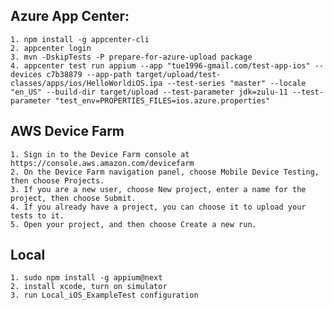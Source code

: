 ## Azure App Center:

    1. npm install -g appcenter-cli
    2. appcenter login
    3. mvn -DskipTests -P prepare-for-azure-upload package
    4. appcenter test run appium --app "tue1996-gmail.com/test-app-ios" --devices c7b38879 --app-path target/upload/test-classes/apps/ios/HelloWorldiOS.ipa --test-series "master" --locale "en_US" --build-dir target/upload --test-parameter jdk=zulu-11 --test-parameter "test_env=PROPERTIES_FILES=ios.azure.properties"

## AWS Device Farm

    1. Sign in to the Device Farm console at https://console.aws.amazon.com/devicefarm
    2. On the Device Farm navigation panel, choose Mobile Device Testing, then choose Projects.
    3. If you are a new user, choose New project, enter a name for the project, then choose Submit.
    4. If you already have a project, you can choose it to upload your tests to it. 
    5. Open your project, and then choose Create a new run.

## Local

    1. sudo npm install -g appium@next
    2. install xcode, turn on simulator
    3. run Local_iOS_ExampleTest configuration